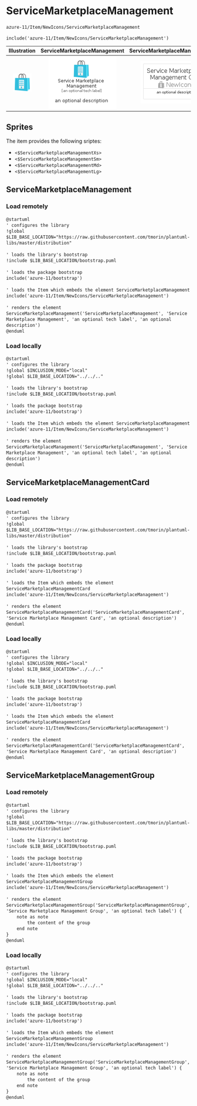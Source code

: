 # ServiceMarketplaceManagement


```text
azure-11/Item/NewIcons/ServiceMarketplaceManagement
```

```text
include('azure-11/Item/NewIcons/ServiceMarketplaceManagement')
```



| Illustration | ServiceMarketplaceManagement | ServiceMarketplaceManagementCard | ServiceMarketplaceManagementGroup |
| :---: | :---: | :---: | :---: |
| ![illustration for Illustration](../../../azure-11/Item/NewIcons/ServiceMarketplaceManagement.png) | ![illustration for ServiceMarketplaceManagement](../../../azure-11/Item/NewIcons/ServiceMarketplaceManagement.Local.png) | ![illustration for ServiceMarketplaceManagementCard](../../../azure-11/Item/NewIcons/ServiceMarketplaceManagementCard.Local.png) | ![illustration for ServiceMarketplaceManagementGroup](../../../azure-11/Item/NewIcons/ServiceMarketplaceManagementGroup.Local.png) |



## Sprites
The item provides the following sriptes:

- `<$ServiceMarketplaceManagementXs>`
- `<$ServiceMarketplaceManagementSm>`
- `<$ServiceMarketplaceManagementMd>`
- `<$ServiceMarketplaceManagementLg>`





## ServiceMarketplaceManagement

### Load remotely
```plantuml
@startuml
' configures the library
!global $LIB_BASE_LOCATION="https://raw.githubusercontent.com/tmorin/plantuml-libs/master/distribution"

' loads the library's bootstrap
!include $LIB_BASE_LOCATION/bootstrap.puml

' loads the package bootstrap
include('azure-11/bootstrap')

' loads the Item which embeds the element ServiceMarketplaceManagement
include('azure-11/Item/NewIcons/ServiceMarketplaceManagement')

' renders the element
ServiceMarketplaceManagement('ServiceMarketplaceManagement', 'Service Marketplace Management', 'an optional tech label', 'an optional description')
@enduml
```

### Load locally
```plantuml
@startuml
' configures the library
!global $INCLUSION_MODE="local"
!global $LIB_BASE_LOCATION="../../.."

' loads the library's bootstrap
!include $LIB_BASE_LOCATION/bootstrap.puml

' loads the package bootstrap
include('azure-11/bootstrap')

' loads the Item which embeds the element ServiceMarketplaceManagement
include('azure-11/Item/NewIcons/ServiceMarketplaceManagement')

' renders the element
ServiceMarketplaceManagement('ServiceMarketplaceManagement', 'Service Marketplace Management', 'an optional tech label', 'an optional description')
@enduml
```

## ServiceMarketplaceManagementCard

### Load remotely
```plantuml
@startuml
' configures the library
!global $LIB_BASE_LOCATION="https://raw.githubusercontent.com/tmorin/plantuml-libs/master/distribution"

' loads the library's bootstrap
!include $LIB_BASE_LOCATION/bootstrap.puml

' loads the package bootstrap
include('azure-11/bootstrap')

' loads the Item which embeds the element ServiceMarketplaceManagementCard
include('azure-11/Item/NewIcons/ServiceMarketplaceManagement')

' renders the element
ServiceMarketplaceManagementCard('ServiceMarketplaceManagementCard', 'Service Marketplace Management Card', 'an optional description')
@enduml
```

### Load locally
```plantuml
@startuml
' configures the library
!global $INCLUSION_MODE="local"
!global $LIB_BASE_LOCATION="../../.."

' loads the library's bootstrap
!include $LIB_BASE_LOCATION/bootstrap.puml

' loads the package bootstrap
include('azure-11/bootstrap')

' loads the Item which embeds the element ServiceMarketplaceManagementCard
include('azure-11/Item/NewIcons/ServiceMarketplaceManagement')

' renders the element
ServiceMarketplaceManagementCard('ServiceMarketplaceManagementCard', 'Service Marketplace Management Card', 'an optional description')
@enduml
```

## ServiceMarketplaceManagementGroup

### Load remotely
```plantuml
@startuml
' configures the library
!global $LIB_BASE_LOCATION="https://raw.githubusercontent.com/tmorin/plantuml-libs/master/distribution"

' loads the library's bootstrap
!include $LIB_BASE_LOCATION/bootstrap.puml

' loads the package bootstrap
include('azure-11/bootstrap')

' loads the Item which embeds the element ServiceMarketplaceManagementGroup
include('azure-11/Item/NewIcons/ServiceMarketplaceManagement')

' renders the element
ServiceMarketplaceManagementGroup('ServiceMarketplaceManagementGroup', 'Service Marketplace Management Group', 'an optional tech label') {
    note as note
        the content of the group
    end note
}
@enduml
```

### Load locally
```plantuml
@startuml
' configures the library
!global $INCLUSION_MODE="local"
!global $LIB_BASE_LOCATION="../../.."

' loads the library's bootstrap
!include $LIB_BASE_LOCATION/bootstrap.puml

' loads the package bootstrap
include('azure-11/bootstrap')

' loads the Item which embeds the element ServiceMarketplaceManagementGroup
include('azure-11/Item/NewIcons/ServiceMarketplaceManagement')

' renders the element
ServiceMarketplaceManagementGroup('ServiceMarketplaceManagementGroup', 'Service Marketplace Management Group', 'an optional tech label') {
    note as note
        the content of the group
    end note
}
@enduml
```

